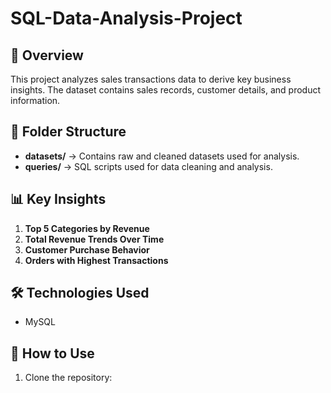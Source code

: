 # SQL-Data-Analysis-Project

## 📌 Overview
This project analyzes sales transactions data to derive key business insights. The dataset contains sales records, customer details, and product information.

## 📂 Folder Structure
- **datasets/** → Contains raw and cleaned datasets used for analysis.
- **queries/** → SQL scripts used for data cleaning and analysis.

## 📊 Key Insights
1. **Top 5 Categories by Revenue**
2. **Total Revenue Trends Over Time**
3. **Customer Purchase Behavior**
4. **Orders with Highest Transactions**

## 🛠️ Technologies Used
- MySQL

## 📌 How to Use
1. Clone the repository:  

